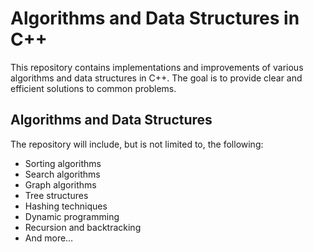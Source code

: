 # Algorithms and Data Structures in C++

This repository contains implementations and improvements of various algorithms and data structures in C++. The goal is to provide clear and efficient solutions to common problems.

## Algorithms and Data Structures

The repository will include, but is not limited to, the following:

- Sorting algorithms
- Search algorithms
- Graph algorithms
- Tree structures
- Hashing techniques
- Dynamic programming
- Recursion and backtracking
- And more…
